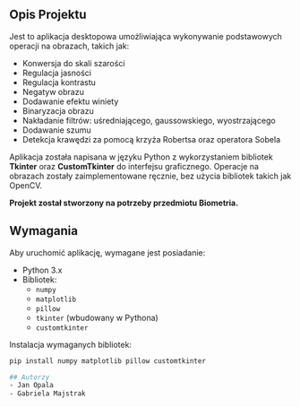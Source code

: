 ## Opis Projektu
Jest to aplikacja desktopowa umożliwiająca wykonywanie podstawowych operacji na obrazach, takich jak:
- Konwersja do skali szarości
- Regulacja jasności
- Regulacja kontrastu
- Negatyw obrazu
- Dodawanie efektu winiety
- Binaryzacja obrazu
- Nakładanie filtrów: uśredniającego, gaussowskiego, wyostrzającego 
- Dodawanie szumu
- Detekcja krawędzi za pomocą krzyża Robertsa oraz operatora Sobela

Aplikacja została napisana w języku Python z wykorzystaniem bibliotek **Tkinter** oraz **CustomTkinter** do interfejsu graficznego. Operacje na obrazach zostały zaimplementowane ręcznie, bez użycia bibliotek takich jak OpenCV.

**Projekt został stworzony na potrzeby przedmiotu Biometria.**

## Wymagania
Aby uruchomić aplikację, wymagane jest posiadanie:
- Python 3.x
- Bibliotek:
  - `numpy`
  - `matplotlib`
  - `pillow`
  - `tkinter` (wbudowany w Pythona)
  - `customtkinter`

Instalacja wymaganych bibliotek:
```sh
pip install numpy matplotlib pillow customtkinter

## Autorzy
- Jan Opala
- Gabriela Majstrak
